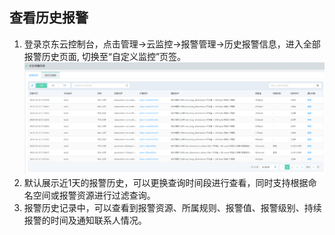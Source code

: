 ## 查看历史报警  
1.	登录京东云控制台，点击管理->云监控->报警管理->历史报警信息，进入全部报警历史页面, 切换至“自定义监控”页签。  
![报警历史](../../../../../image/Cloud-Monitor/CustomMetric/alarms_cs.png)
2.	默认展示近1天的报警历史，可以更换查询时间段进行查看，同时支持根据命名空间或报警资源进行过滤查询。  
3.  报警历史记录中，可以查看到报警资源、所属规则、报警值、报警级别、持续报警的时间及通知联系人情况。



